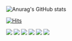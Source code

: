 

![Anurag's GitHub stats](https://github-readme-stats.vercel.app/api?username=minzzn&show_icons=true&theme=blue-green)

[![Hits](https://hits.seeyoufarm.com/api/count/incr/badge.svg?url=https%3A%2F%2Fgithub.com%2Fminzzn&count_bg=%2383FF8E&title_bg=%233B333C&icon=codeigniter.svg&icon_color=%2374E87F&title=hits&edge_flat=false)](https://hits.seeyoufarm.com)


<img src="https://img.shields.io/badge/html5-#E34F26?style=for-the-badge&logo=html5&logoColor=black">
<img src="https://img.shields.io/badge/css3-#1572B6?style=for-the-badge&logo=css3&logoColor=black">
<img src="https://img.shields.io/badge/javascript-#F7DF1E?style=for-the-badge&logo=javascript&logoColor=black">
<img src="https://img.shields.io/badge/typescript-#3178C6?style=for-the-badge&logo=typescript&logoColor=black">
<img src="https://img.shields.io/badge/react-#61DAFB?style=for-the-badge&logo=react&logoColor=black">
<img src="https://img.shields.io/badge/styledcomponents-#DB7093?style=for-the-badge&logo=styledcomponents&logoColor=black">
